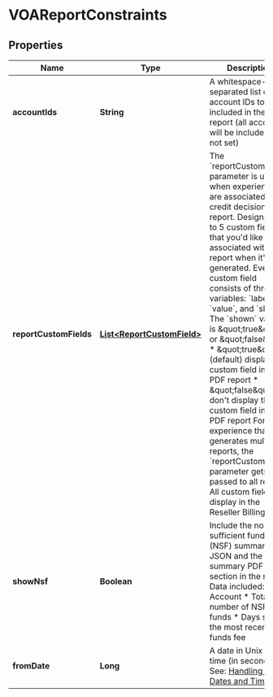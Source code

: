 

# VOAReportConstraints


## Properties

| Name | Type | Description | Notes |
|------------ | ------------- | ------------- | -------------|
|**accountIds** | **String** | A whitespace-separated list of account IDs to be included in the report (all accounts will be included if not set) |  [optional] |
|**reportCustomFields** | [**List&lt;ReportCustomField&gt;**](ReportCustomField.md) | The &#x60;reportCustomFields&#x60; parameter is used when experiences are associated with a credit decisioning report.  Designate up to 5 custom fields that you&#39;d like associated with the report when it&#39;s generated. Every custom field consists of three variables: &#x60;label&#x60;, &#x60;value&#x60;, and &#x60;shown&#x60;. The &#x60;shown&#x60; variable is \&quot;true\&quot; or \&quot;false\&quot;. * \&quot;true\&quot;: (default) display the custom field in the PDF report * \&quot;false\&quot;: don&#39;t display the custom field in the PDF report  For an experience that generates multiple reports, the &#x60;reportCustomFields&#x60; parameter gets passed to all reports.  All custom fields display in the Reseller Billing API. |  [optional] |
|**showNsf** | **Boolean** | Include the non-sufficient funds (NSF) summary JSON and the NSF summary PDF section in the report. Data included: * Account  * Total number of NSF funds  * Days since the most recent NFS funds fee |  [optional] |
|**fromDate** | **Long** | A date in Unix epoch time (in seconds). See: [Handling Epoch Dates and Times](https://developer.mastercard.com/open-banking-us/documentation/codes-and-formats/). |  [optional] |



